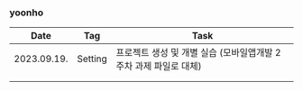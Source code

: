 ### yoonho
| Date        | Tag              | Task      |
|-------------|------------------|----------|
| 2023.09.19. | Setting          | 프로젝트 생성 및 개별 실습 (모바일앱개발 2주차 과제 파일로 대체) |
|             |                  |          |
|             |                  |          | 